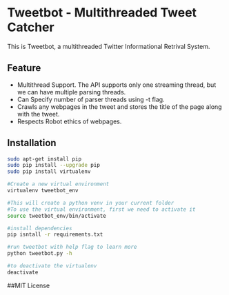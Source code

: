 Tweetbot - Multithreaded Tweet Catcher
===========================================

This is Tweetbot, a multithreaded Twitter Informational Retrival System. 

Feature
-------
-	Multithread Support. The API supports only one streaming thread, but we can have multiple parsing threads.
-  Can Specify number of parser threads using -t flag.
-  Crawls any webpages in the tweet and stores the title of the page along with the tweet.
-  Respects Robot ethics of webpages.

Installation
------------
```bash
sudo apt-get install pip
sudo pip install --upgrade pip
sudo pip install virtualenv

#Create a new virtual environment
virtualenv tweetbot_env

#This will create a python venv in your current folder
#To use the virtual environment, first we need to activate it
source tweetbot_env/bin/activate

#install dependencies
pip isntall -r requirements.txt

#run tweetbot with help flag to learn more
python tweetbot.py -h

#to deactivate the virtualenv
deactivate
```
##MIT License